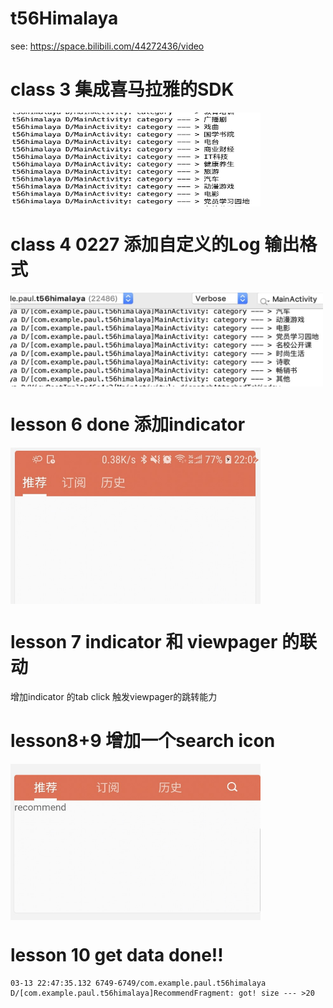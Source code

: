 # t56Himalaya
see: https://space.bilibili.com/44272436/video

# class 3 集成喜马拉雅的SDK

<img src="/img/testSDKok.jpg" width = "400" height = "150" alt="myFuzhouGarden" align="middle" />

# class 4 0227 添加自定义的Log 输出格式

<img src="/img/logUtilOK.jpg" width = "500" height = "150" align="middle"/>

# lesson 6 done 添加indicator

<img src="/img/L6OK.jpg" width = "400" height = "250" align="middle"/>

# lesson 7 indicator 和 viewpager 的联动

增加indicator 的tab click 触发viewpager的跳转能力


# lesson8+9 增加一个search icon

<img src="/img/L8Ok.jpg" width = "400" height = "250" align="middle"/>

# lesson 10 get data done!!

```
03-13 22:47:35.132 6749-6749/com.example.paul.t56himalaya D/[com.example.paul.t56himalaya]RecommendFragment: got! size --- >20
```


